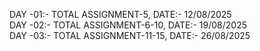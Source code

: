 DAY -01:- TOTAL ASSIGNMENT-5, DATE:- 12/08/2025  
DAY -02:- TOTAL ASSIGNMENT-6-10, DATE:- 19/08/2025  
DAY -03:- TOTAL ASSIGNMENT-11-15, DATE:- 26/08/2025  
